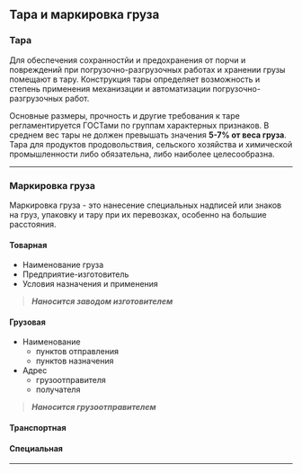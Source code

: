## Тара и маркировка груза

### Тара

Для обеспечения сохранностйи и предохранения от порчи и повреждений при погрузочно-разгрузочных работах и хранении грузы помещают в тару. Конструкция тары определяет возможность и степень применения механизации и автоматизации погрузочно-разгрузочных работ.

Основные размеры, прочность и другие требования к таре регламентируется ГОСТами по группам характерных признаков. В среднем вес тары не должен превышать значения **5-7% от веса груза**. Тара для продуктов продовольствия, сельского хозяйства и химической промышленности либо обязательна, либо наиболее целесообразна.

___
### Маркировка груза

Маркировка груза - это нанесение специальных надписей или знаков на груз, упаковку и тару при их перевозках, особенно на большие расстояния.

#### Товарная
- Наименование груза
- Предприятие-изготовитель
- Условия назначения и применения
>___Наносится заводом изготовителем___
#### Грузовая
- Наименование
	- пунктов отправления
	- пунктов назначения
- Адрес
	- грузоотправителя
	- получателя
>___Наносится грузоотправителем___
#### Транспортная
#### Специальная

___